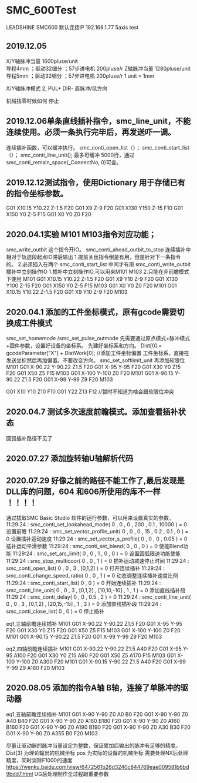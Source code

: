 # SMC_600Test

LEADSHINE SMC600 
默认连接IP 192.168.1.77
5axis test


2019.12.05
---------------
X/Y轴脉冲当量 1600pluse/unit  
导程4mm ；驱动32细分 ；57步进电机 200pluse/r
Z轴脉冲当量	1280pluse/unit
导程5mm ；驱动32细分 ；57步进电机 200pluse/r
1 unit = 1mm

X/Y轴脉冲模式  2, PUL+ DIR- 高脉冲/低方向

机械找零时候如何 停止

2019.12.06单条直线插补指令，smc_line_unit，不能连续使用。必须一条执行完毕后，再发送吓一调。
------------
连续插补函数，可以缓冲执行。
smc_conti_open_list（）；
smc_conti_start_list（）；
smc_conti_line_unit();
最多可缓冲 5000行，通过smc_conti_remain_space(_ConnectNo, 0)可查。

2019.12.12测试指令，使用Dictionary 用于存储已有的指令坐标参数。
----------------
G01 X10.15 Y10.22 Z-1.5 F20
G01 X9 Z-9 F20
G01 X130 Y150 Z-15 F10
G01 X150 Y0 Z-5 F15
G01 X0 Y0 Z0 F20

2020.04.1实验 M101 M103指令对应功能；
--------------
smc_write_outbit 这个指令开IO。
smc_conti_ahead_outbit_to_stop 
连续插补中相对于轨迹段起点IO滞后输出	1.提前关丝指令倒是有用，但是针对下一条指令的。
2.必须插入在两个 smc_conti_start_list 中间才有用
smc_conti_write_outbit 
插补中立刻操作IO
1.插补中立刻操作IO,可以用来M101 M103
2.只能在非前瞻模式下使用
M101
G01 X10.15 Y10.22 Z-1.5 F20
G01 X9 Y10 Z-9 F20
G01 X130 Y100 Z-15 F20
G01 X150 Y0 Z-5 F15
M103
G01 X0 Y0 Z0 F20
M101
G01 X10.15 Y10.22 Z-1.5 F20
G01 X9 Y10 Z-9 F20
M103

2020.04.1  添加的工件坐标模式，原有gcode需要切换成工件模式
--------------
smc_set_homemode /smc_set_pulse_outmode 先需要通过原点模式+脉冲模式+固件参数，设置好设备的坐标系。
先建好坐标系和方向。
Dist[0] = gcodeParameter["X"] + DistWork[0];    //添加工件坐标偏置
工件坐标系，直接在发送坐标然后再加偏置。不要改变方向。
smc_set_softlimit_unit 再添加软限位
M101
G01 X-90.22 Y-90.22 Z1.5 F20
G01 X-95 Y-95 F20
G01 X30 Y0 Z15 F20
G01 X50 Z5 F15
M103
G01 X-100 Y-100 Z0 F20
M101
G01 X-90.15 Y-90.22 Z1.5 F20
G01 X-99 Y-99 Z9 F20
M103


G01 X10 Y10 Z10 F10
G01 Y22 Z13 F12		//暂时不知道为啥会跟软限位冲突

2020.04.7  测试多次速度前瞻模式。添加查看插补状态
--------------

圆弧插补路径不见了

2020.07.27 添加旋转轴U轴解析代码
--------------

2020.07.29 好像之前的路径不能工作了,最后发现是 DLL库的问题，604 和606所使用的库不一样 ！！！！
--------------
通过拔取SMC Basic Studio 软件的运行参数，可以用来设置真实的参数。
 11:29:24 : smc_conti_set_lookahead_mode( 0 , 0 , 0 , 200 , 0.1 , 10000 ) = 0  设置前瞻
 11:29:24 : smc_set_vector_profile_unit( 0 , 0 , 0 , 15 , 0.2 , 0.1 , 0 ) = 0	设置插补运动速度
 11:29:24 : smc_set_vector_s_profile( 0 , 0 , 0 , 0.05 ) = 0	插补运动平滑参数
 11:29:24 : smc_conti_set_blend( 0 , 0 , 0 ) = 0	使能Blend功能
 11:29:24 : smc_set_arc_limit( 0 , 0 , 1 , 0 , 0 ) = 0	设置圆弧限速功能使能
 11:29:24 : smc_stop_multicoor( 0 , 0 , 1 ) = 0	插补运动减速停止时间
 11:29:24 : smc_conti_open_list( 0 , 0 , 3 , [0,1,2] ) = 0	打开连续插补 
 11:29:24 : smc_conti_change_speed_ratio( 0 , 0 , 1 ) = 0	动态调整连续插补速度比例
 11:29:24 : smc_conti_start_list( 0 , 0 ) = 0	开始连续插补
 11:29:24 : smc_conti_line_unit( 0 , 0 , 3 , [0,1,2] , [10,10,-10] , 1 , 1 ) = 0	添加直线插补段
 11:29:24 : smc_conti_delay( 0 , 0 , 0.5 , 2 ) = 0
 11:29:24 : smc_conti_line_unit( 0 , 0 , 3 , [0,1,2] , [20,15,-15] , 1 , 3 ) = 0	添加直线插补段
 11:29:24 : smc_conti_close_list( 0 , 0 ) = 0	停止插补

eq1,三轴前瞻连续插补
M101
G01 X-90.22 Y-90.22 Z1.5 F20
G01 X-95 Y-95 F20
G01 X30 Y0 Z15 F20
G01 X50 Z5 F15
M103
G01 X-100 Y-100 Z0 F20
M101
G01 X-90.15 Y-90.22 Z1.5 F20
G01 X-99 Y-99 Z9 F20
M103

eq2,四轴前瞻连续插补
M101
G01 X-90.22 Y-90.22 Z1.5 A40 F20
G01 X-95 Y-95 A100 F20
G01 X30 Y0 Z15 A60 F20
G01 X50 Z5 A170 F15
M103
G01 X-100 Y-100 Z0 A300 F20
M101
G01 X-90.15 Y-90.22 Z1.5 A40 F20
G01 X-99 Y-99 Z9 A180 F20
M103

2020.08.05 添加的指令A轴 B轴，连接了单脉冲的驱动器
--------------
eq1,五轴前瞻连续插补
M101
G01 X-90 Y-90 Z0 A0 B0 F20
G01 X-90 Y-90 Z0 A40 B40 F20
G01 X-90 Y-90 Z0 A180 B180 F20
G01 X-90 Y-90 Z0 A160 B160 F20
G01 X-90 Y-90 Z0 A190 B190 F20
G01 X-90 Y-90 Z0 A30 B30 F20
G01 X-90 Y-90 Z0 A355 B0 F20
M103

尽量让驱动器的脉冲当量设定为整数，保证累加后输出的脉冲有足够的精度。
Dist[3] 为理论输出的机械坐标
pos 为实际的设备的机械坐标
需要处理NX后处理精度，同时消除F1000的速度
https://wenku.baidu.com/view/6472561b26d3240c844769eae009581b6bd9bdd7.html  UG后处理制作全过程跟重要参数